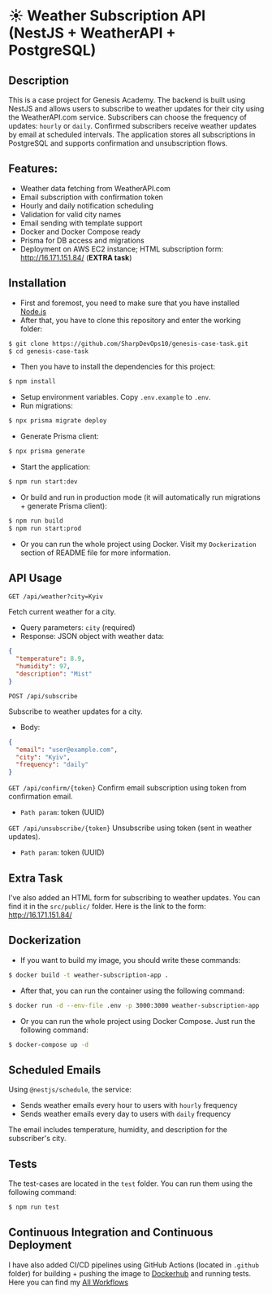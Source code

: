 # ☀️ Weather Subscription API (NestJS + WeatherAPI + PostgreSQL)

## Description

This is a case project for Genesis Academy. The backend is built using NestJS and allows users to
subscribe to weather updates for their city using the WeatherAPI.com service. Subscribers can choose the frequency of
updates: `hourly` or `daily`. Confirmed subscribers receive weather updates by email at scheduled intervals. The
application
stores all subscriptions in PostgreSQL and supports confirmation and unsubscription flows.

## Features:

* Weather data fetching from WeatherAPI.com
* Email subscription with confirmation token
* Hourly and daily notification scheduling
* Validation for valid city names
* Email sending with template support
* Docker and Docker Compose ready
* Prisma for DB access and migrations
* Deployment on AWS EC2 instance; HTML subscription form: http://16.171.151.84/ (**EXTRA task**)

## Installation

* First and foremost, you need to make sure that you have installed [Node.js](https://nodejs.org/en)
* After that, you have to clone this repository and enter the working folder:

```bash
$ git clone https://github.com/SharpDevOps10/genesis-case-task.git
$ cd genesis-case-task
```

* Then you have to install the dependencies for this project:

```bash
$ npm install
```

* Setup environment variables. Copy `.env.example` to `.env`.
* Run migrations:

```bash
$ npx prisma migrate deploy
```

* Generate Prisma client:

```bash
$ npx prisma generate
```

* Start the application:

```bash 
$ npm run start:dev
```

* Or build and run in production mode (it will automatically run migrations + generate Prisma client):

```bash
$ npm run build
$ npm run start:prod
```

* Or you can run the whole project using Docker. Visit my `Dockerization` section of README file for more
  information.

## API Usage

`GET /api/weather?city=Kyiv`

Fetch current weather for a city.

* Query parameters: `city` (required)
* Response: JSON object with weather data:

```json
{
  "temperature": 8.9,
  "humidity": 97,
  "description": "Mist"
}
```

`POST /api/subscribe`

Subscribe to weather updates for a city.

* Body:

```json
{
  "email": "user@example.com",
  "city": "Kyiv",
  "frequency": "daily"
}
```

`GET /api/confirm/{token}`
Confirm email subscription using token from confirmation email.

* `Path param`: token (UUID)

`GET /api/unsubscribe/{token}`
Unsubscribe using token (sent in weather updates).

* `Path param`: token (UUID)

## Extra Task

I've also added an HTML form for subscribing to weather updates. You can find it in the `src/public/` folder. Here
is the link to the form: http://16.171.151.84/

## Dockerization

* If you want to build my image, you should write these commands:

```bash
$ docker build -t weather-subscription-app .
```

* After that, you can run the container using the following command:

```bash
$ docker run -d --env-file .env -p 3000:3000 weather-subscription-app
```

* Or you can run the whole project using Docker Compose. Just run the following command:

```bash
$ docker-compose up -d
```

## Scheduled Emails

Using `@nestjs/schedule`, the service:

* Sends weather emails every hour to users with `hourly` frequency
* Sends weather emails every day to users with `daily` frequency

The email includes temperature, humidity, and description for the subscriber's city.

## Tests

The test-cases are located in the `test` folder. You can run them using the following command:

```bash
$ npm run test
```

## Continuous Integration and Continuous Deployment

I have also added CI/CD pipelines using GitHub Actions (located in `.github` folder) for building + pushing the image to
[Dockerhub](https://hub.docker.com/repository/docker/rerorerio8/genesis-case-task/general) and running tests. Here you can find my [All Workflows](https://github.com/SharpDevOps10/genesis-case-task/actions)